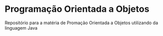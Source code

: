 # Programação Orientada a Objetos
Repositório para a matéria de Promação Orientada a Objetos utilizando da linguagem Java

